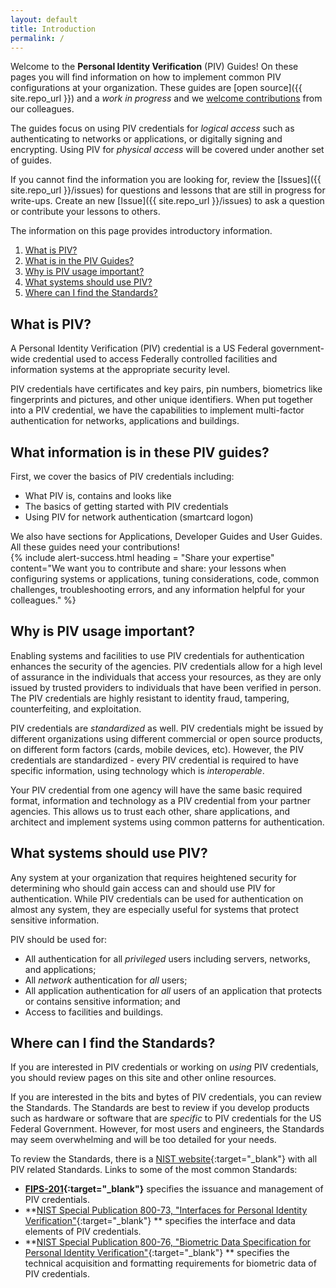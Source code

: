 ```yaml
---
layout: default
title: Introduction
permalink: /
---
```


Welcome to the **Personal Identity Verification** (PIV) Guides! On these pages you will find information on how to implement common PIV configurations at your organization.  These guides are [open source]({{ site.repo_url }}) and a _work in progress_ and we [welcome contributions](contribute/) from our colleagues.

The guides focus on using PIV credentials for _logical access_ such as authenticating to networks or applications, or digitally signing and encrypting.  Using PIV for _physical access_ will be covered under another set of guides.

If you cannot find the information you are looking for, review the [Issues]({{ site.repo_url }}/issues) for questions and lessons that are still in progress for write-ups.  Create an new [Issue]({{ site.repo_url }}/issues) to ask a question or contribute your lessons to others.  

The information on this page provides introductory information.

1. [What is PIV?](#what-is-piv)
1. [What is in the PIV Guides?](#what-is-in-the-piv-guides)
1. [Why is PIV usage important?](#why-is-piv-usage-important)
1. [What systems should use PIV?](#what-systems-should-use-piv)
1. [Where can I find the Standards?](#where-can-i-find-the-standards)

## What is PIV?

A Personal Identity Verification (PIV) credential is a US Federal government-wide credential used to access Federally controlled facilities and information systems at the appropriate security level.

PIV credentials have certificates and key pairs, pin numbers, biometrics like fingerprints and pictures, and other unique identifiers.  When put together into a PIV credential, we have the capabilities to implement multi-factor authentication for networks, applications and buildings.

## What information is in these PIV guides?  
First, we cover the basics of PIV credentials including:

-   What PIV is, contains and looks like
-   The basics of getting started with PIV credentials
-   Using PIV for network authentication (smartcard logon)  

We also have sections for Applications, Developer Guides and User Guides.  All these guides need your contributions!  
{% include alert-success.html heading = "Share your expertise" content="We want you to contribute and share: your lessons when configuring systems or applications, tuning considerations, code, common challenges, troubleshooting errors, and any information helpful for your colleagues." %}
## Why is PIV usage important?

Enabling systems and facilities to use PIV credentials for authentication enhances the security of the agencies. PIV credentials allow for a high level of assurance in the individuals that access your resources, as they are only issued by trusted providers to individuals that have been verified in person.  The PIV credentials are highly resistant to identity fraud, tampering, counterfeiting, and exploitation.

PIV credentials are _standardized_ as well.  PIV credentials might be issued by different organizations using different commercial or open source products, on different form factors (cards, mobile devices, etc).  However, the PIV credentials are standardized - every PIV credential is required to have specific information, using technology which is _interoperable_.

Your PIV credential from one agency will have the same basic required format, information and technology as a PIV credential from your partner agencies. This allows us to trust each other, share applications, and architect and implement systems using common patterns for authentication.

## What systems should use PIV?  
Any system at your organization that requires heightened security for determining who should gain access can and should use PIV for authentication.  While PIV credentials can be used for authentication on almost any system, they are especially useful for systems that protect sensitive information.

PIV should be used for:

* All authentication for all _privileged_ users including servers, networks, and applications;
* All _network_ authentication for _all_ users;
* All application authentication for _all_ users of an application that protects or contains sensitive information; and
* Access to facilities and buildings.

## Where can I find the Standards?  
If you are interested in PIV credentials or working on _using_ PIV credentials, you should review pages on this site and other online resources.

If you are interested in the bits and bytes of PIV credentials, you can review the Standards. The Standards are best to review if you develop products such as hardware or software that are _specific_ to PIV credentials for the US Federal Government.  However, for most users and engineers, the Standards may seem overwhelming and will be too detailed for your needs.

To review the Standards, there is a [NIST website](http://csrc.nist.gov/groups/SNS/piv/standards.html){:target="_blank"} with all PIV related Standards.  Links to some of the most common Standards:

- **[FIPS-201](http://nvlpubs.nist.gov/nistpubs/FIPS/NIST.FIPS.201-2.pdf){:target="_blank"}** specifies the issuance and management of PIV credentials.
- **[NIST Special Publication 800-73, "Interfaces for Personal Identity Verification"](http://nvlpubs.nist.gov/nistpubs/SpecialPublications/NIST.SP.800-73-4.pdf){:target="_blank"} ** specifies the interface and data elements of PIV credentials.
- **[NIST Special Publication 800-76, "Biometric Data Specification for Personal Identity Verification"](http://nvlpubs.nist.gov/nistpubs/SpecialPublications/NIST.SP.800-76-2.pdf){:target="_blank"} ** specifies the technical acquisition and formatting requirements for biometric data of PIV credentials.
